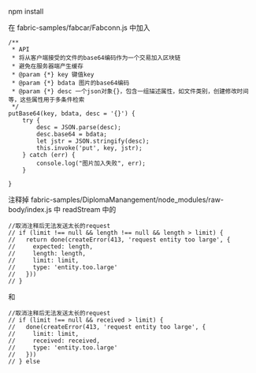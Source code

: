 npm install


在 fabric-samples/fabcar/Fabconn.js 中加入


    /**
     * API
     * 将从客户端接受的文件的base64编码作为一个交易加入区块链
     * 避免在服务器端产生缓存
     * @param {*} key 键值key
     * @param {*} bdata 图片的base64编码
     * @param {*} desc 一个json对象{}，包含一组描述属性，如文件类别，创建修改时间等，这些属性用于多条件检索
     */
    putBase64(key, bdata, desc = '{}') {
        try {
            desc = JSON.parse(desc);
            desc.base64 = bdata;
            let jstr = JSON.stringify(desc);
            this.invoke('put', key, jstr);
        } catch (err) {
            console.log("图片加入失败", err);
        }

    }
    
    

注释掉 fabric-samples/DiplomaManangement/node_modules/raw-body/index.js 中 readStream 中的

    //取消注释后无法发送太长的request  
    // if (limit !== null && length !== null && length > limit) {
    //   return done(createError(413, 'request entity too large', {
    //     expected: length,
    //     length: length,
    //     limit: limit,
    //     type: 'entity.too.large'
    //   }))
    // }
  
  和

    //取消注释后无法发送太长的request
    // if (limit !== null && received > limit) {
    //   done(createError(413, 'request entity too large', {
    //     limit: limit,
    //     received: received,
    //     type: 'entity.too.large'
    //   }))
    // } else 
    
    
